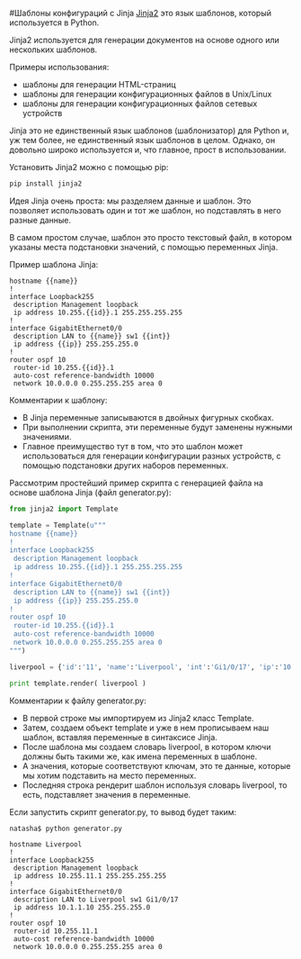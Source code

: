 #Шаблоны конфигураций с Jinja
[Jinja2](xgu.ru/wiki/Jinja2) это язык шаблонов, который используется в Python.

Jinja2 используется для генерации документов на основе одного или нескольких шаблонов.

Примеры использования:
* шаблоны для генерации HTML-страниц
* шаблоны для генерации конфигурационных файлов в Unix/Linux
* шаблоны для генерации конфигурационных файлов сетевых устройств

Jinja это не единственный язык шаблонов (шаблонизатор) для Python и, уж тем более, не единственный язык шаблонов в целом. Однако, он довольно широко используется и, что главное, прост в использовании.

Установить Jinja2 можно с помощью pip:
```python
pip install jinja2
```

Идея Jinja очень проста: мы разделяем данные и шаблон. Это позволяет использовать один и тот же шаблон, но подставлять в него разные данные.

В самом простом случае, шаблон это просто текстовый файл, в котором указаны места подстановки значений, с помощью переменных Jinja.

Пример шаблона Jinja:
```jinja
hostname {{name}}
!
interface Loopback255
 description Management loopback
 ip address 10.255.{{id}}.1 255.255.255.255
!
interface GigabitEthernet0/0
 description LAN to {{name}} sw1 {{int}}
 ip address {{ip}} 255.255.255.0
!
router ospf 10
 router-id 10.255.{{id}}.1
 auto-cost reference-bandwidth 10000
 network 10.0.0.0 0.255.255.255 area 0
```

Комментарии к шаблону:
* В Jinja переменные записываются в двойных фигурных скобках.
* При выполнении скрипта, эти переменные будут заменены нужными значениями.
* Главное преимущество тут в том, что это шаблон может использоваться для генерации конфигурации разных устройств, с помощью подстановки других наборов переменных.

Рассмотрим простейший пример скрипта с генерацией файла на основе шаблона Jinja (файл generator.py):
```python
from jinja2 import Template

template = Template(u"""
hostname {{name}}
!
interface Loopback255
 description Management loopback
 ip address 10.255.{{id}}.1 255.255.255.255
!
interface GigabitEthernet0/0
 description LAN to {{name}} sw1 {{int}}
 ip address {{ip}} 255.255.255.0
!
router ospf 10
 router-id 10.255.{{id}}.1
 auto-cost reference-bandwidth 10000
 network 10.0.0.0 0.255.255.255 area 0
""")

liverpool = {'id':'11', 'name':'Liverpool', 'int':'Gi1/0/17', 'ip':'10.1.1.10'}

print template.render( liverpool )
```

Комментарии к файлу generator.py:
* В первой строке мы импортируем из Jinja2 класс Template.
* Затем, создаем объект template и уже в нем прописываем наш шаблон, вставляя переменные в синтаксисе Jinja.
* После шаблона мы создаем словарь liverpool, в котором ключи должны быть такими же, как имена переменных в шаблоне.
 * А значения, которые соответствуют ключам, это те данные, которые мы хотим подставить на место переменных.
* Последняя строка рендерит шаблон используя словарь liverpool, то есть, подставляет значения в переменные.

Если запустить скрипт generator.py, то вывод будет таким:
```
natasha$ python generator.py

hostname Liverpool
!
interface Loopback255
 description Management loopback
 ip address 10.255.11.1 255.255.255.255
!
interface GigabitEthernet0/0
 description LAN to Liverpool sw1 Gi1/0/17
 ip address 10.1.1.10 255.255.255.0
!
router ospf 10
 router-id 10.255.11.1
 auto-cost reference-bandwidth 10000
 network 10.0.0.0 0.255.255.255 area 0
```
